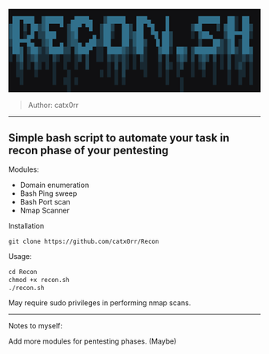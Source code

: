 
<p align="center">
  <img src="https://github.com/catx0rr/Recon/blob/master/img/recon.png" alt="recon.png">
</p>

> Author: catx0rr
--- 
## Simple bash script to automate your task in recon phase of your pentesting

Modules:

- Domain enumeration
- Bash Ping sweep
- Bash Port scan
- Nmap Scanner

Installation
```shell
git clone https://github.com/catx0rr/Recon
```

Usage:
```shell
cd Recon
chmod +x recon.sh
./recon.sh
```

May require sudo privileges in performing nmap scans.


---
Notes to myself:

Add more modules for pentesting phases. (Maybe)
